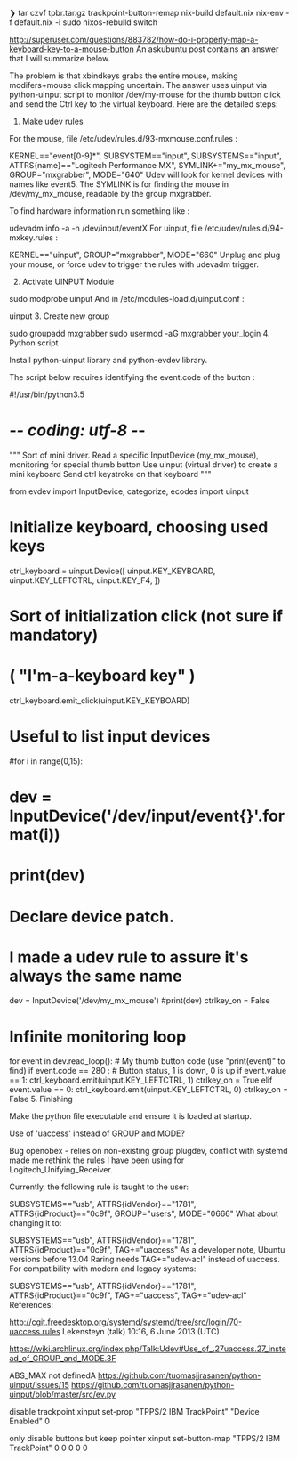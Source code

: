 ❯ tar czvf tpbr.tar.gz trackpoint-button-remap
nix-build default.nix
nix-env -f default.nix -i
sudo nixos-rebuild switch

http://superuser.com/questions/883782/how-do-i-properly-map-a-keyboard-key-to-a-mouse-button
An askubuntu post contains an answer that I will summarize below.

The problem is that xbindkeys grabs the entire mouse, making modifers+mouse click mapping uncertain. The answer uses uinput via python-uinput script to monitor /dev/my-mouse for the thumb button click and send the Ctrl key to the virtual keyboard. Here are the detailed steps:

1. Make udev rules

For the mouse, file /etc/udev/rules.d/93-mxmouse.conf.rules :

KERNEL=="event[0-9]*", SUBSYSTEM=="input", SUBSYSTEMS=="input", 
ATTRS{name}=="Logitech Performance MX", SYMLINK+="my_mx_mouse", 
GROUP="mxgrabber", MODE="640"
Udev will look for kernel devices with names like event5. The SYMLINK is for finding the mouse in /dev/my_mx_mouse, readable by the group mxgrabber.

To find hardware information run something like :

udevadm info -a -n /dev/input/eventX
For uinput, file /etc/udev/rules.d/94-mxkey.rules :

KERNEL=="uinput", GROUP="mxgrabber", MODE="660"
Unplug and plug your mouse, or force udev to trigger the rules with udevadm trigger.

2. Activate UINPUT Module

sudo modprobe uinput
And in /etc/modules-load.d/uinput.conf :

uinput
3. Create new group

sudo groupadd mxgrabber
sudo usermod -aG mxgrabber your_login
4. Python script

Install python-uinput library and python-evdev library.

The script below requires identifying the event.code of the button :

#!/usr/bin/python3.5
# -*- coding: utf-8 -*-

"""
Sort of mini driver.
Read a specific InputDevice (my_mx_mouse),
monitoring for special thumb button
Use uinput (virtual driver) to create a mini keyboard
Send ctrl keystroke on that keyboard
"""

from evdev import InputDevice, categorize, ecodes
import uinput

# Initialize keyboard, choosing used keys
ctrl_keyboard = uinput.Device([
    uinput.KEY_KEYBOARD,
    uinput.KEY_LEFTCTRL,
    uinput.KEY_F4,
    ])

# Sort of initialization click (not sure if mandatory)
# ( "I'm-a-keyboard key" )
ctrl_keyboard.emit_click(uinput.KEY_KEYBOARD)

# Useful to list input devices
#for i in range(0,15):
#    dev = InputDevice('/dev/input/event{}'.format(i))
#    print(dev)

# Declare device patch.
# I made a udev rule to assure it's always the same name
dev = InputDevice('/dev/my_mx_mouse')
#print(dev)
ctrlkey_on = False

# Infinite monitoring loop
for event in dev.read_loop():
    # My thumb button code (use "print(event)" to find)
    if event.code == 280 :
        # Button status, 1 is down, 0 is up
        if event.value == 1:
            ctrl_keyboard.emit(uinput.KEY_LEFTCTRL, 1)
            ctrlkey_on = True
        elif event.value == 0:
            ctrl_keyboard.emit(uinput.KEY_LEFTCTRL, 0)
            ctrlkey_on = False
5. Finishing

Make the python file executable and ensure it is loaded at startup.

Use of 'uaccess' instead of GROUP and MODE?

Bug openobex - relies on non-existing group plugdev, conflict with systemd made me rethink the rules I have been using for Logitech_Unifying_Receiver.

Currently, the following rule is taught to the user:

SUBSYSTEMS=="usb", ATTRS{idVendor}=="1781", ATTRS{idProduct}=="0c9f", GROUP="users", MODE="0666"
What about changing it to:

SUBSYSTEMS=="usb", ATTRS{idVendor}=="1781", ATTRS{idProduct}=="0c9f", TAG+="uaccess"
As a developer note, Ubuntu versions before 13.04 Raring needs TAG+="udev-acl" instead of uaccess. For compatibility with modern and legacy systems:

SUBSYSTEMS=="usb", ATTRS{idVendor}=="1781", ATTRS{idProduct}=="0c9f", TAG+="uaccess", TAG+="udev-acl"
References:

http://cgit.freedesktop.org/systemd/systemd/tree/src/login/70-uaccess.rules
Lekensteyn (talk) 10:16, 6 June 2013 (UTC)

https://wiki.archlinux.org/index.php/Talk:Udev#Use_of_.27uaccess.27_instead_of_GROUP_and_MODE.3F



ABS_MAX not definedA
https://github.com/tuomasjjrasanen/python-uinput/issues/15
https://github.com/tuomasjjrasanen/python-uinput/blob/master/src/ev.py


disable trackpoint
xinput set-prop "TPPS/2 IBM TrackPoint" "Device Enabled" 0

only disable buttons but keep pointer
xinput set-button-map "TPPS/2 IBM TrackPoint" 0 0 0 0 0                      

